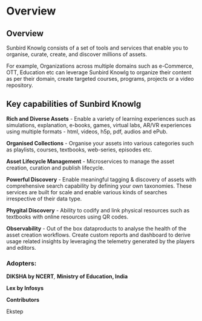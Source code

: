 # Overview

## Overview

Sunbird Knowlg consists of a set of tools and services that enable you to organise, curate, create, and discover millions of assets.

For example, Organizations across multiple domains such as e-Commerce, OTT, Education etc can leverage Sunbird Knowlg to organize their content as per their domain, create targeted courses, programs, projects or a video repository. &#x20;

## Key capabilities of Sunbird Knowlg

**Rich and Diverse Assets** - Enable a variety of learning experiences such as simulations, explanation, e-books, games, virtual labs, AR/VR experiences using multiple formats - html, videos, h5p, pdf, audios and ePub.

**Organised Collections** - Organise your assets into various categories such as playlists, courses, textbooks, web-series, episodes etc.

**Asset Lifecycle Management** - Microservices to manage the asset creation, curation and publish lifecycle.

**Powerful Discovery** - Enable meaningful tagging & discovery of assets with comprehensive search capability by defining your own taxonomies. These services are built for scale and enable various kinds of searches irrespective of their data type.

**Phygital Discovery** - Ability to codify and link physical resources such as textbooks with online resources using QR codes.

**Observability** - Out of the box dataproducts to analyse the health of the asset creation workflows. Create custom reports and dashboard to derive usage related insights by leveraging the telemetry generated by the players and editors.

### Adopters:

**DIKSHA by NCERT**_,_ **Ministry of Education, India**

**Lex by Infosys**

**Contributors**

Ekstep
